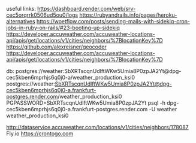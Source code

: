 <!-- 1 – Get user location from ip address and show that as a default result when page first opens. (gem geocode) -->

<!-- 2 – Add a subscribe field to the bottom of the screen (email). -->
 
<!-- 3 – Add subscribed users to database. -->

<!-- 4 – Use rails cron jobs to send a daily scheduled daily weather report to that email . -->

<!-- 5 -  You can refer to here for your starting point to how to implement cron jobs: https://woetflow.com/posts/sending-mails-with-sidekiq-cron-jobs-in-ruby-on-rails/ -->

<!-- verify fields in model -->

<!-- don't show the new search in last ten searches -->

<!-- 1 -  add error message when email is not valid, check for uniquness -->

<!-- 2 - put a condition to show city if doenst exist show country -->

<!-- install redis -->

useful links:
https://dashboard.render.com/web/srv-cec5orqrrk0506ud5ou0/logs
https://rubyandrails.info/pages/heroku-alternatives
https://woetflow.com/posts/sending-mails-with-sidekiq-cron-jobs-in-ruby-on-rails/#23-booting-up-sidekiq
https://developer.accuweather.com/accuweather-locations-api/apis/get/locations/v1/cities/neighbors/%7BlocationKey%7D
https://github.com/alexreisner/geocoder
https://developer.accuweather.com/accuweather-locations-api/apis/get/locations/v1/cities/neighbors/%7BlocationKey%7D

db:
postgres://weather:SbXRTscqnUdlftWKw5Umia8P0zpJA2Yt@dpg-cec5kben6mprhjs6q0j0-a/weather_production_ksi0
postgres://weather:SbXRTscqnUdlftWKw5Umia8P0zpJA2Yt@dpg-cec5kben6mprhjs6q0j0-a.frankfurt-postgres.render.com/weather_production_ksi0
PGPASSWORD=SbXRTscqnUdlftWKw5Umia8P0zpJA2Yt psql -h dpg-cec5kben6mprhjs6q0j0-a.frankfurt-postgres.render.com -U weather weather_production_ksi0

<!------------------------------------------------>
http://dataservice.accuweather.com/locations/v1/cities/neighbors/178087
Fly.io
https://crontogo.com